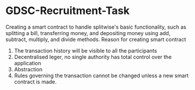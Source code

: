 # GDSC-Recruitment-Task
Creating a smart contract to handle splitwise's basic functionality, such as splitting a bill, transferring money, and depositing money using add, subtract, multiply, and divide methods.
Reason for creating smart contract
1. The transaction history will be visible to all the participants
2. Decentralised leger, no single authority has total control over the application
3. Abstraction
4. Rules governing the transaction cannot be changed unless a new smart contract is made. 
